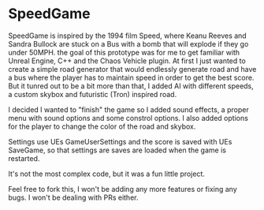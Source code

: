 # SpeedGame

SpeedGame is inspired by the 1994 film Speed, where Keanu Reeves and Sandra Bullock are stuck on a Bus with a bomb that will explode if they go under 50MPH. the goal
of this prototype was for me to get familiar with Unreal Engine, C++ and the Chaos Vehicle plugin. At first I just wanted to create a simple road generator that would
endlessly generate road and have a bus where the player has to maintain speed in order to get the best score. But it tunred out to be a bit more than that, I added AI
with different speeds, a custom skybox and futuristic (Tron) inspired road.

I decided I wanted to "finish" the game so I added sound effects, a proper menu with sound options and some constrol options. I also added options for the player to change
the color of the road and skybox.

Settings use UEs GameUserSettings and the score is saved with UEs SaveGame, so that settings are saves are loaded when the game is restarted.

It's not the most complex code, but it was a fun little project.

Feel free to fork this, I won't be adding any more features or fixing any bugs. I won't be dealing with PRs either.
